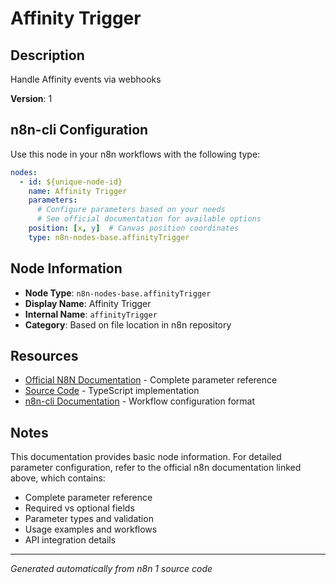 # Affinity Trigger

## Description

Handle Affinity events via webhooks

**Version**: 1

## n8n-cli Configuration

Use this node in your n8n workflows with the following type:

```yaml
nodes:
  - id: ${unique-node-id}
    name: Affinity Trigger
    parameters:
      # Configure parameters based on your needs
      # See official documentation for available options
    position: [x, y]  # Canvas position coordinates
    type: n8n-nodes-base.affinityTrigger
```

## Node Information

- **Node Type**: `n8n-nodes-base.affinityTrigger`
- **Display Name**: Affinity Trigger
- **Internal Name**: `affinityTrigger`
- **Category**: Based on file location in n8n repository

## Resources

- [Official N8N Documentation](https://docs.n8n.io/integrations/builtin/app-nodes/n8n-nodes-base.affinitytrigger/) - Complete parameter reference
- [Source Code](https://github.com/n8n-io/n8n/blob/master/packages/nodes-base/nodes/Affinity/AffinityTrigger.node.ts) - TypeScript implementation
- [n8n-cli Documentation](https://github.com/edenreich/n8n-cli) - Workflow configuration format

## Notes

This documentation provides basic node information. For detailed parameter configuration, 
refer to the official n8n documentation linked above, which contains:

- Complete parameter reference
- Required vs optional fields
- Parameter types and validation
- Usage examples and workflows
- API integration details

---
*Generated automatically from n8n 1 source code*
